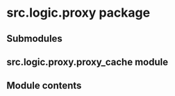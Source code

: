 # src.logic.proxy package

## Submodules

## src.logic.proxy.proxy_cache module

## Module contents
